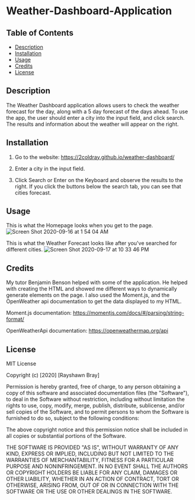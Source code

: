 # Weather-Dashboard-Application

## Table of Contents

* [Description](#description)
* [Installation](#installation)
* [Usage](#usage)
* [Credits](#credits)
* [License](#license)

## Description

The Weather Dashboard application allows users to check the weather forecast for the day, along with a 5 day forecast of the days ahead. To use the app, the user should enter a city into the input field, and click search. The results and information about the weather will appear on the right.

## Installation

1. Go to the website: https://2coldray.github.io/weather-dashboard/ 

2. Enter a city in the input field.

3. Click Search or Enter on the Keyboard and observe the results to the right. If you click the buttons below the search tab, you can see that cities forecast.

## Usage

This is what the Homepage looks when you get to the page.
![Screen Shot 2020-09-16 at 1 54 04 AM](https://user-images.githubusercontent.com/60899926/93297715-d6a25b00-f7bf-11ea-8fc4-b7da7112ecd5.png)

This is what the Weather Forecast looks like after you've searched for different cities.
![Screen Shot 2020-09-17 at 10 33 46 PM](https://user-images.githubusercontent.com/60899926/93548970-61a56180-f936-11ea-8073-01219d8bc709.png)


## Credits

My tutor Benjamin Benson helped with some of the application. He helped with creating the HTML and showed me different ways to dynamically generate elements on the page. I also used the Moment.js, and the OpenWeather api documentation to get the data displayed to my HTML.

Moment.js documentation: https://momentjs.com/docs/#/parsing/string-format/

OpenWeatherApi documentation: https://openweathermap.org/api

## License

MIT License

Copyright (c) [2020] [Rayshawn Bray]

Permission is hereby granted, free of charge, to any person obtaining a copy
of this software and associated documentation files (the "Software"), to deal
in the Software without restriction, including without limitation the rights
to use, copy, modify, merge, publish, distribute, sublicense, and/or sell
copies of the Software, and to permit persons to whom the Software is
furnished to do so, subject to the following conditions:

The above copyright notice and this permission notice shall be included in all
copies or substantial portions of the Software.

THE SOFTWARE IS PROVIDED "AS IS", WITHOUT WARRANTY OF ANY KIND, EXPRESS OR
IMPLIED, INCLUDING BUT NOT LIMITED TO THE WARRANTIES OF MERCHANTABILITY,
FITNESS FOR A PARTICULAR PURPOSE AND NONINFRINGEMENT. IN NO EVENT SHALL THE
AUTHORS OR COPYRIGHT HOLDERS BE LIABLE FOR ANY CLAIM, DAMAGES OR OTHER
LIABILITY, WHETHER IN AN ACTION OF CONTRACT, TORT OR OTHERWISE, ARISING FROM,
OUT OF OR IN CONNECTION WITH THE SOFTWARE OR THE USE OR OTHER DEALINGS IN THE
SOFTWARE.
